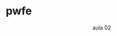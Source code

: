 # pwfe

<div align="center">
  aula 02
  <a href="https://gabfernandes8.github.io/pwfe/aula-02/" img scr="https://github.com/gabfernandes8/pwfe/assets/124157058/29d7021a-88dd-4ab6-8180-d42dd7370082)">
  </a>
</div>
